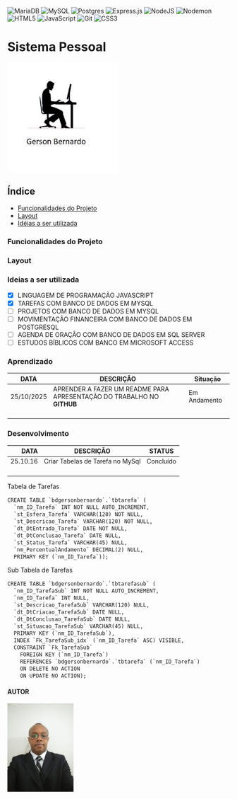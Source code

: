 ![MariaDB](https://img.shields.io/badge/MariaDB-003545?style=for-the-badge&logo=mariadb&logoColor=white)
![MySQL](https://img.shields.io/badge/mysql-4479A1.svg?style=for-the-badge&logo=mysql&logoColor=white)
![Postgres](https://img.shields.io/badge/postgres-%23316192.svg?style=for-the-badge&logo=postgresql&logoColor=white)
![Express.js](https://img.shields.io/badge/express.js-%23404d59.svg?style=for-the-badge&logo=express&logoColor=%2361DAFB)
![NodeJS](https://img.shields.io/badge/node.js-6DA55F?style=for-the-badge&logo=node.js&logoColor=white)
![Nodemon](https://img.shields.io/badge/NODEMON-%23323330.svg?style=for-the-badge&logo=nodemon&logoColor=%BBDEAD)
![HTML5](https://img.shields.io/badge/html5-%23E34F26.svg?style=for-the-badge&logo=html5&logoColor=white)
![JavaScript](https://img.shields.io/badge/javascript-%23323330.svg?style=for-the-badge&logo=javascript&logoColor=%23F7DF1E)
![Git](https://img.shields.io/badge/git-%23F05033.svg?style=for-the-badge&logo=git&logoColor=white)
![CSS3](https://img.shields.io/badge/css3-%231572B6.svg?style=for-the-badge&logo=css3&logoColor=white)

# Sistema Pessoal

<img style="width:250px"  src="./img/Logo.jpg" alt="Logo empresa">

## Índice

- <a href="#funcionalidades">Funcionalidades do Projeto</a>
- <a href="#layout">Layout</a>
- <a href="#ideias-a-ser-utilizada">Idéias a ser utilizada</a>

### Funcionalidades do Projeto

### Layout

### Ideias a ser utilizada

- [x] LINGUAGEM DE PROGRAMAÇÃO JAVASCRIPT
- [x] TAREFAS COM BANCO DE DADOS EM MYSQL
- [ ] PROJETOS COM BANCO DE DADOS EM MYSQL
- [ ] MOVIMENTAÇÃO FINANCEIRA COM BANCO DE DADOS EM POSTGRESQL
- [ ] AGENDA DE ORAÇÃO COM BANCO DE DADOS EM SQL SERVER
- [ ] ESTUDOS BÍBLICOS COM BANCO EM MICROSOFT ACCESS

### Aprendizado

| DATA       | DESCRIÇÃO                                                              | Situação     |
| ---------- | ---------------------------------------------------------------------- | ------------ |
| 25/10/2025 | APRENDER A FAZER UM README PARA APRESENTAÇÃO DO TRABALHO NO **GITHUB** | Em Andamento |
|            |                                                                        |              |
|            |                                                                        |              |
|            |                                                                        |              |
|            |                                                                        |              |

### Desenvolvimento

|     DATA | DESCRIÇÃO                        | STATUS    |
| -------: | -------------------------------- | --------- |
| 25.10.16 | Criar Tabelas de Tarefa no MySql | Concluído |
|          |                                  |           |
|          |                                  |           |
|          |                                  |           |
|          |                                  |           |

Tabela de Tarefas

```MySql
CREATE TABLE `bdgersonbernardo`.`tbtarefa` (
  `nm_ID_Tarefa` INT NOT NULL AUTO_INCREMENT,
  `st_Esfera_Tarefa` VARCHAR(120) NOT NULL,
  `st_Descricao_Tarefa` VARCHAR(120) NOT NULL,
  `dt_DtEntrada_Tarefa` DATE NOT NULL,
  `dt_DtConclusao_Tarefa` DATE NULL,
  `st_Status_Tarefa` VARCHAR(45) NULL,
  `nm_PercentualAndamento` DECIMAL(2) NULL,
  PRIMARY KEY (`nm_ID_Tarefa`));
```

Sub Tabela de Tarefas

```
CREATE TABLE `bdgersonbernardo`.`tbtarefasub` (
  `nm_ID_TarefaSub` INT NOT NULL AUTO_INCREMENT,
  `nm_ID_Tarefa` INT NULL,
  `st_Descricao_TarefaSub` VARCHAR(120) NULL,
  `dt_DtCriacao_TarefaSub` DATE NULL,
  `dt_DtConclusao_TarefaSub` DATE NULL,
  `st_Situacao_TarefaSub` VARCHAR(45) NULL,
  PRIMARY KEY (`nm_ID_TarefaSub`),
  INDEX `Fk_TarefaSub_idx` (`nm_ID_Tarefa` ASC) VISIBLE,
  CONSTRAINT `Fk_TarefaSub`
    FOREIGN KEY (`nm_ID_Tarefa`)
    REFERENCES `bdgersonbernardo`.`tbtarefa` (`nm_ID_Tarefa`)
    ON DELETE NO ACTION
    ON UPDATE NO ACTION);
```

#### AUTOR

<img style="width:150px"  src="./img/Gerson 02.jpeg" alt="Foto Pessoal (Gerson Bernardo)">
